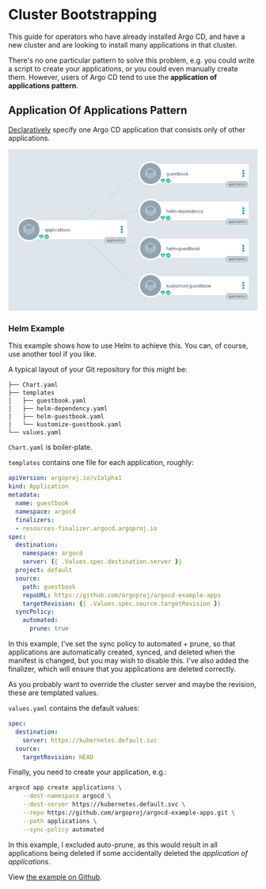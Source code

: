 # Cluster Bootstrapping

This guide for operators who have already installed Argo CD, and have a new cluster and are looking to install many applications in that cluster.

There's no one particular pattern to solve this problem, e.g. you could write a script to create your applications, or you could even manually create them. However, users of Argo CD tend to use the **application of applications pattern**.

## Application Of Applications Pattern

[Declaratively](declarative-setup.md) specify one Argo CD application that consists only of other applications.

![Application of Applications](../assets/application-of-applications.png)

### Helm Example

This example shows how to use Helm to achieve this. You can, of course, use another tool if you like.

A typical layout of your Git repository for this might be:

```
├── Chart.yaml
├── templates
│   ├── guestbook.yaml
│   ├── helm-dependency.yaml
│   ├── helm-guestbook.yaml
│   └── kustomize-guestbook.yaml
└── values.yaml
```

`Chart.yaml` is boiler-plate.

`templates` contains one file for each application, roughly:

```yaml
apiVersion: argoproj.io/v1alpha1
kind: Application
metadata:
  name: guestbook
  namespace: argocd
  finalizers:
  - resources-finalizer.argocd.argoproj.io
spec:
  destination:
    namespace: argocd
    server: {{ .Values.spec.destination.server }}
  project: default
  source:
    path: guestbook
    repoURL: https://github.com/argoproj/argocd-example-apps
    targetRevision: {{ .Values.spec.source.targetRevision }}
  syncPolicy:
    automated:
      prune: true
``` 

In this example, I've set the sync policy to automated + prune, so that applications are automatically created, synced, and deleted when the manifest is changed, but you may wish to disable this. I've also added the finalizer, which will ensure that you applications are deleted correctly.

As you probably want to override the cluster server and maybe the revision, these are templated values.

`values.yaml` contains the default values:

```yaml
spec:
  destination:
    server: https://kubernetes.default.svc
  source:
    targetRevision: HEAD
```

Finally, you need to create your application, e.g.:

```bash
argocd app create applications \
    --dest-namespace argocd \
    --dest-server https://kubernetes.default.svc \
    --repo https://github.com/argoproj/argocd-example-apps.git \
    --path applications \
    --sync-policy automated 
```

In this example, I excluded auto-prune, as this would result in all applications being deleted if some accidentally deleted the *application of applications*.

View [the example on Github](https://github.com/argoproj/argocd-example-apps/tree/master/apps).
